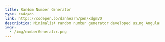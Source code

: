```yaml
---
title: Random Number Generator
type: codepen
link: https://codepen.io/danhearn/pen/xdgmVO
description: Minimalist random number generator developed using AngularJS.
imgs:
  - /img/numberGenerator.png
---
```

